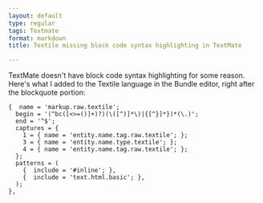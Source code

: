 ```yaml
---
layout: default
type: regular
tags: Textmate
format: markdown
title: Textile missing block code syntax highlighting in TextMate

---
```

TextMate doesn't have block code syntax highlighting for some reason.  Here's what I added to the Textile language in the Bundle editor, right after the blockquote portion:

    {  name = 'markup.raw.textile';
      begin = '(^bc([<>=()]+)?)(\([^)]*\)|{[^}]*})*(\.)';
      end = '^$';
      captures = {
        1 = { name = 'entity.name.tag.raw.textile'; };
        3 = { name = 'entity.name.type.textile'; };
        4 = { name = 'entity.name.tag.raw.textile'; };
      };
      patterns = (
        {  include = '#inline'; },
        {  include = 'text.html.basic'; },
      );
    },